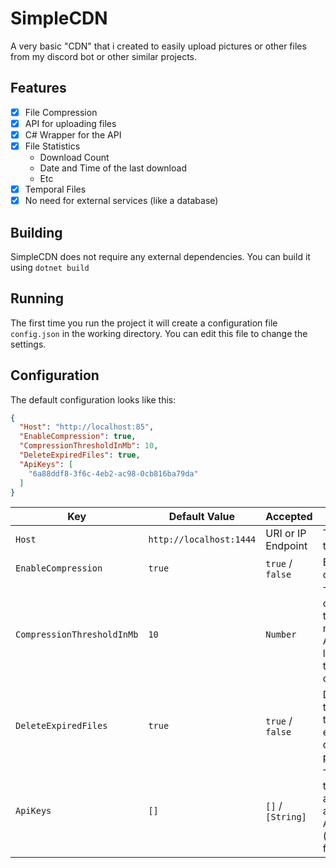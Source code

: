 # SimpleCDN

A very basic "CDN" that i created to easily upload pictures or other files from my discord bot or other similar projects.

## Features

- [x] File Compression
- [x] API for uploading files
- [x] C# Wrapper for the API
- [x] File Statistics
  - Download Count
  - Date and Time of the last download
  - Etc
- [x] Temporal Files
- [x] No need for external services (like a database)

## Building
SimpleCDN does not require any external dependencies.
You can build it using 
`dotnet build`

## Running
The first time you run the project it will create a configuration file `config.json` in the working directory.
You can edit this file to change the settings.

## Configuration
The default configuration looks like this:

```json
{
  "Host": "http://localhost:85",
  "EnableCompression": true,
  "CompressionThresholdInMb": 10,
  "DeleteExpiredFiles": true,
  "ApiKeys": [
    "6a88ddf8-3f6c-4eb2-ac98-0cb816ba79da"
  ]
}
```

| Key | Default Value           | Accepted           | Description                                                                           |
| --- |-------------------------|--------------------|---------------------------------------------------------------------------------------|
| `Host` | `http://localhost:1444` | URI or IP Endpoint | The host of the server.                                                               |
| `EnableCompression` | `true` | `true` / `false`    | Enable file compression.                                                              |
| `CompressionThresholdInMb` | `10` | `Number`        | The compression threshold in megabytes. Any file larger than this will be compressed. |
| `DeleteExpiredFiles` | `true` | `true` / `false`    | Delete files that are older than the expiration date provided.                        |
| `ApiKeys` | `[]` | `[]` / `[String]` | The API keys that are allowed to access the API (uploading files).                    |
